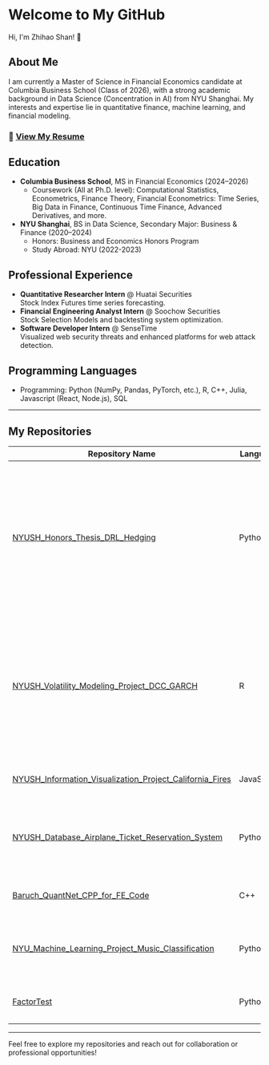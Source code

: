 # Welcome to My GitHub

Hi, I'm Zhihao Shan! 👋

## About Me
I am currently a Master of Science in Financial Economics candidate at Columbia Business School (Class of 2026), with a strong academic background in Data Science (Concentration in AI) from NYU Shanghai. My interests and expertise lie in quantitative finance, machine learning, and financial modeling.

### 📄 [View My Resume](assets/Zhihao_Shan_Resume.pdf)

## Education
- **Columbia Business School**, MS in Financial Economics (2024–2026)
  - Coursework (All at Ph.D. level): Computational Statistics, Econometrics, Finance Theory, Financial Econometrics: Time Series, Big Data in Finance, Continuous Time Finance, Advanced Derivatives, and more.
- **NYU Shanghai**, BS in Data Science, Secondary Major: Business & Finance (2020–2024)
  - Honors: Business and Economics Honors Program
  - Study Abroad: NYU (2022-2023)

## Professional Experience
- **Quantitative Researcher Intern** @ Huatai Securities  
  Stock Index Futures time series forecasting.
- **Financial Engineering Analyst Intern** @ Soochow Securities  
  Stock Selection Models and backtesting system optimization.
- **Software Developer Intern** @ SenseTime  
  Visualized web security threats and enhanced platforms for web attack detection.

## Programming Languages
- Programming: Python (NumPy, Pandas, PyTorch, etc.), R, C++, Julia, Javascript (React, Node.js), SQL

---

## My Repositories

| Repository Name                                         | Language         | Description                                |
|--------------------------------------------------------|------------------|--------------------------------------------|
| [NYUSH_Honors_Thesis_DRL_Hedging](https://github.com/james-shan/NYUSH_Honors_Thesis_DRL_Hedging) | Python | Optimize At-The-Money European Call Option Under Geometric Brownian Motion stock price and Stochastic Volatility stock price using Soft Actor-Critic Algorithm. Performance beats Practitioner's Delta and DDPG benchmarks. |
| [NYUSH_Volatility_Modeling_Project_DCC_GARCH](https://github.com/james-shan/NYUSH_Volatility_Modeling_Project_DCC_GARCH) | R | Analyzes the impact of the Russian-Ukrainian war on dynamic correlations between gold, crude oil, and corn futures using DCC-GARCH models to uncover temporal and long-term effects on commodity interdependencies.|
| [NYUSH_Information_Visualization_Project_California_Fires](https://github.com/james-shan/NYUSH_Information_Visualization_Project_California_Fires) | JavaScript | Visualizing California wildfires using Javascript React and Node.js.         |
| [NYUSH_Database_Airplane_Ticket_Reservation_System](https://github.com/james-shan/NYUSH_Database_Airplane_Ticket_Reservation_System) | Python | An online system for airplane ticket reservations including back-end (Python Flask & SQL) and front-end (HTML & CSS) |
| [Baruch_QuantNet_CPP_for_FE_Code](https://github.com/james-shan/Baruch_QuantNet_CPP_for_FE_Code) | C++ | C++ Code for Financial Engineering (OOP, Monte Carlo, etc.).     |
| [NYU_Machine_Learning_Project_Music_Classification](https://github.com/james-shan/NYU_Machine_Learning_Project_Music_Classification) | Python | Music classification using machine learning (unsupervised learning including t-SNE) |
| [FactorTest](https://github.com/jltxzxy/FactorTest)     | Python           | Optimized factor-testing library for stock-selection back-testing.      |

---

Feel free to explore my repositories and reach out for collaboration or professional opportunities!

